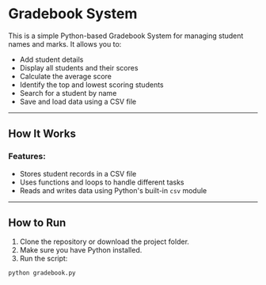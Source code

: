 # Gradebook System

This is a simple Python-based Gradebook System for managing student names and marks. It allows you to:

- Add student details
- Display all students and their scores
- Calculate the average score
- Identify the top and lowest scoring students
- Search for a student by name
- Save and load data using a CSV file

---

## How It Works

### Features:
- Stores student records in a CSV file
- Uses functions and loops to handle different tasks
- Reads and writes data using Python's built-in `csv` module

---

## How to Run

1. Clone the repository or download the project folder.
2. Make sure you have Python installed.
3. Run the script:

```bash
python gradebook.py

